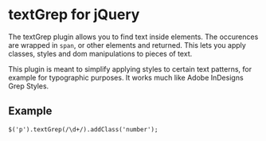 # textGrep for jQuery

The textGrep plugin allows you to find text inside elements. The occurences are wrapped in `span`, or other elements and returned. This lets you apply classes, styles and dom manipulations to pieces of text.

This plugin is meant to simplify applying styles to certain text patterns, for example for typographic purposes. It works much like Adobe InDesigns Grep Styles.

## Example

    $('p').textGrep(/\d+/).addClass('number');
